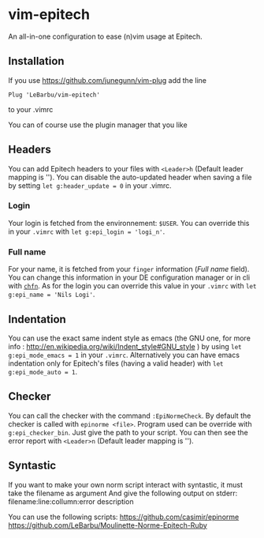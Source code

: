 vim-epitech
===========

An all-in-one configuration to ease (n)vim usage at Epitech.

## Installation

If you use https://github.com/junegunn/vim-plug
add the line
```
Plug 'LeBarbu/vim-epitech'
```
to your .vimrc

You can of course use the plugin manager that you like

## Headers

You can add Epitech headers to your files with `<Leader>h` (Default leader mapping is '\').
You can disable the auto-updated header when saving a file by setting `let g:header_update = 0` in your .vimrc.

### Login

Your login is fetched from the environnement: `$USER`. You can override this in your `.vimrc` with `let g:epi_login = 'logi_n'`.

### Full name

For your name, it is fetched from your `finger` information (_Full name_ field). You can change this information in your DE configuration manager or in cli with [`chfn`](http://linux.die.net/man/1/chfn). As for the login you can override this value in your `.vimrc` with `let g:epi_name = 'Nils Logi'`.

## Indentation

You can use the exact same indent style as emacs (the GNU one, for more info : http://en.wikipedia.org/wiki/Indent_style#GNU_style ) by using `let g:epi_mode_emacs = 1` in your `.vimrc`. Alternatively you can have emacs indentation only for Epitech's files (having a valid header) with `let g:epi_mode_auto = 1`.

## Checker

You can call the checker with the command `:EpiNormeCheck`.
By default the checker is called with `epinorme <file>`. Program used can be override with `g:epi_checker_bin`. Just give the path to your script.
You can then see the error report with `<Leader>n` (Default leader mapping is '\').

##  Syntastic

If you want to make your own norm script interact  with syntastic, it must take the filename as argument
And give the following output on stderr:
    filename:line:collumn:error description

You can use the following scripts:
    https://github.com/casimir/epinorme
    https://github.com/LeBarbu/Moulinette-Norme-Epitech-Ruby
